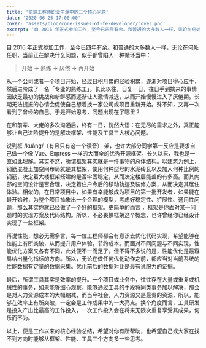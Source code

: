 ```yaml
---
title: '前端工程师职业生涯中的三个核心问题'
date: '2020-06-25 17:00:00'
cover: 'assets/blog/core-issues-of-fe-developer/cover.png'
excerpt: '自 2016 年正式参加工作，至今已四年有余。和普通的大多数人一样，无论在何处任职，当前正在解决什么问题，似乎都曾陷入一种循环当中：开始 -> 熟练 -> 厌倦 -> 再开始'
---
```



自 2016 年正式参加工作，至今已四年有余。和普通的大多数人一样，无论在何处任职，当前正在解决什么问题，似乎都曾陷入一种循环当中：

> 开始 -> 熟练 -> 厌倦 -> 再开始

从一个公司或者一个项目开始，经过日积月累的经验积累，逐渐对项目得心应手，然后进阶成了一名「专业的熟练工」。长此以往，日复一日，往日手到擒来的事情因缺乏最初的挑战和新鲜感而逐渐让人激情减退，从而开始慢慢进入了厌倦期。长期无法提振的心情会促使自己想着换一家公司或项目重新开始。殊不知，又再一次看到了曾经的自己。于是开始思考，问题出现在了哪里？

在和前辈、大佬的多次沟通后，终有一日，恍然大悟：在无尽的需求之外，真正能够让自己进阶提升的是解决框架、性能及工具三大核心问题。

说到框 /kuàng/（有且只有这一个读音） 架，也许大部分同学第一反应是要求自己做一个像 Vue、Express 一样的大而全的优秀开源框架。长久以来，我也是一直如此理解。其实不然，所谓框架其实就是一件事物的总体结构。以建筑为例上，钢筋混凝土加空间布局就是其框架，使用何种型号的水泥砖瓦以及加入何种比例的钢筋，决定着大楼框架搭建的是否牢固稳定，从而决定楼层能盖的有多高。而其内部的空间设计是否合理，决定着住户今后的移动轨迹及装修方案，从而决定其居住体验。相似的，在日常项目中，如果有幸能够成为项目的第一批开发者，如果能在最开始时，为整个项目抽象出一个合理的模型，考虑好稳定性、扩展性、通用性问题，那么其实你就已经做了一个好的框架。更简单的而言 ，框架是你面对某一问题时的实现方案及代码结构。所以，不必畏惧框架这个概念，也许曾经你已经设计实现了一些框架。

再说性能，想必无需多言，每一位工程师都会有意识去优化代码实现，希望能够在性能上有所突破，从而提升用户体验，节约成本。而面对不同问题与不同实现，性能优化方案又各有不同，此处便不一而足了。但不得不多说的是，性能优化是最容易给出量化指标的方向。所以，无论在做任何优化动作之前，都应当对当前系统的性能数据有定量的数据采集。优化前后的数据对比是最有说服力的证据。

最后，所谓工具其实是效率的提升。一个项目或业务中，往往存在大量或重复或机械性的事务，如果能够细心观察，能够通过工具的手段将同类事务加以解决，那会是对人力资源成本的大幅缩减，而当今社会，人力资源又是最贵的资源，所以，能够在效率上有所突破，一定会是工作成果中的一大亮点。换个角度而言，工具研发是投入产出比最高的工作投入，一次工作投入会在将来无限次重复享受其成果，何乐而不为。

以上，便是工作以来的核心经验总结，希望对你有所帮助，也希望自己或大家在找不到方向时能够从框架、性能、工具三个方向多一些思考。
